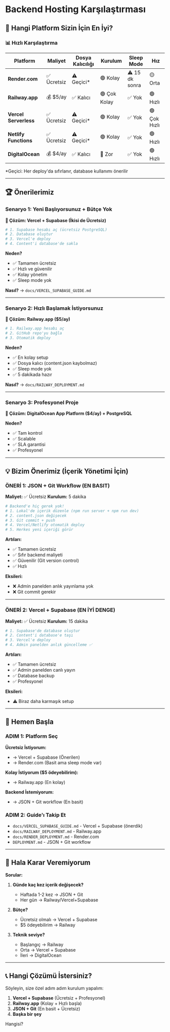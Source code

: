 # Backend Hosting Karşılaştırması

## 🎯 Hangi Platform Sizin İçin En İyi?

### 📊 Hızlı Karşılaştırma

| Platform | Maliyet | Dosya Kalıcılığı | Kurulum | Sleep Mode | Hız |
|----------|---------|------------------|---------|------------|-----|
| **Render.com** | ✅ Ücretsiz | ⚠️ Geçici* | 🟢 Kolay | ⚠️ 15 dk sonra | 🟡 Orta |
| **Railway.app** | 💰 $5/ay | ✅ Kalıcı | 🟢 Çok Kolay | ✅ Yok | 🟢 Hızlı |
| **Vercel Serverless** | ✅ Ücretsiz | ⚠️ Geçici* | 🟢 Kolay | ✅ Yok | 🟢 Çok Hızlı |
| **Netlify Functions** | ✅ Ücretsiz | ⚠️ Geçici* | 🟢 Kolay | ✅ Yok | 🟢 Hızlı |
| **DigitalOcean** | 💰 $4/ay | ✅ Kalıcı | 🔴 Zor | ✅ Yok | 🟢 Hızlı |

*Geçici: Her deploy'da sıfırlanır, database kullanımı önerilir

---

## 🏆 Önerilerimiz

### Senaryo 1: Yeni Başlıyorsunuz + Bütçe Yok
**🎯 Çözüm: Vercel + Supabase (İkisi de Ücretsiz)**

```bash
# 1. Supabase hesabı aç (ücretsiz PostgreSQL)
# 2. Database oluştur
# 3. Vercel'e deploy
# 4. Content'i database'de sakla
```

**Neden?**
- ✅ Tamamen ücretsiz
- ✅ Hızlı ve güvenilir
- ✅ Kolay yönetim
- ✅ Sleep mode yok

**Nasıl?** → `docs/VERCEL_SUPABASE_GUIDE.md`

---

### Senaryo 2: Hızlı Başlamak İstiyorsunuz
**🎯 Çözüm: Railway.app ($5/ay)**

```bash
# 1. Railway.app hesabı aç
# 2. GitHub repo'yu bağla
# 3. Otomatik deploy
```

**Neden?**
- ✅ En kolay setup
- ✅ Dosya kalıcı (content.json kaybolmaz)
- ✅ Sleep mode yok
- ✅ 5 dakikada hazır

**Nasıl?** → `docs/RAILWAY_DEPLOYMENT.md`

---

### Senaryo 3: Profesyonel Proje
**🎯 Çözüm: DigitalOcean App Platform ($4/ay) + PostgreSQL**

**Neden?**
- ✅ Tam kontrol
- ✅ Scalable
- ✅ SLA garantisi
- ✅ Profesyonel

---

## 💡 Bizim Önerimiz (İçerik Yönetimi İçin)

### ÖNERİ 1: JSON + Git Workflow (EN BASIT)
**Maliyet:** ✅ Ücretsiz
**Kurulum:** 5 dakika

```bash
# Backend'e hiç gerek yok!
# 1. Lokal'de içerik düzenle (npm run server + npm run dev)
# 2. content.json değişecek
# 3. Git commit + push
# 4. Vercel/Netlify otomatik deploy
# 5. Herkes yeni içeriği görür
```

**Artıları:**
- ✅ Tamamen ücretsiz
- ✅ Sıfır backend maliyeti
- ✅ Güvenilir (Git version control)
- ✅ Hızlı

**Eksileri:**
- ❌ Admin panelden anlık yayınlama yok
- ❌ Git commit gerekir

---

### ÖNERİ 2: Vercel + Supabase (EN İYİ DENGE)
**Maliyet:** ✅ Ücretsiz
**Kurulum:** 15 dakika

```bash
# 1. Supabase'de database oluştur
# 2. Content'i database'e taşı
# 3. Vercel'e deploy
# 4. Admin panelden anlık güncelleme ✅
```

**Artıları:**
- ✅ Tamamen ücretsiz
- ✅ Admin panelden canlı yayın
- ✅ Database backup
- ✅ Profesyonel

**Eksileri:**
- ⚠️ Biraz daha karmaşık setup

---

## 🚀 Hemen Başla

### ADIM 1: Platform Seç

**Ücretsiz İstiyorum:**
- → Vercel + Supabase (Önerilen)
- → Render.com (Basit ama sleep mode var)

**Kolay İstiyorum ($5 ödeyebilirim):**
- → Railway.app (En kolay)

**Backend İstemiyorum:**
- → JSON + Git workflow (En basit)

### ADIM 2: Guide'ı Takip Et

- `docs/VERCEL_SUPABASE_GUIDE.md` - Vercel + Supabase (önerdik)
- `docs/RAILWAY_DEPLOYMENT.md` - Railway.app
- `docs/RENDER_DEPLOYMENT.md` - Render.com
- `DEPLOYMENT.md` - JSON + Git workflow

---

## 🤔 Hala Karar Veremiyorum

**Sorular:**

1. **Günde kaç kez içerik değişecek?**
   - Haftada 1-2 kez → JSON + Git
   - Her gün → Railway/Vercel+Supabase

2. **Bütçe?**
   - Ücretsiz olmalı → Vercel + Supabase
   - $5 ödeyebilirim → Railway

3. **Teknik seviye?**
   - Başlangıç → Railway
   - Orta → Vercel + Supabase
   - İleri → DigitalOcean

---

## 📞 Hangi Çözümü İstersiniz?

Söyleyin, size özel adım adım kurulum yapalım:

1. **Vercel + Supabase** (Ücretsiz + Profesyonel)
2. **Railway.app** (Kolay + Hızlı başla)
3. **JSON + Git** (En basit + Ücretsiz)
4. **Başka bir şey**

Hangisi?
